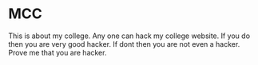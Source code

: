 # MCC
This is about my college.
Any one can hack my college website.
If you do then you are very good hacker.
If dont then you are not even a hacker.
Prove me that you are hacker.


